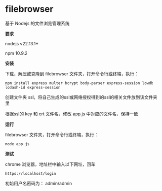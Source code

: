 # filebrowser

基于 Nodejs 的文件浏览管理系统

**要求**

nodejs v22.13.1+

npm 10.9.2

**安装**

下载，解压或克隆到 filebrowser 文件夹，打开命令行或终端，执行：
```
npm install express multer bcrypt body-parser express-session lowdb lodash-id express-session
```
创建文件夹 ssl，将自己生成的ssl或网络授权得到的ssl的相关文件放到该文件夹里

根据ssl的 key 和 crt 文件名，修改 app.js 中对应的文件名，保持一致

**运行**

filebrowser 文件夹，打开命令行或终端，执行：
```
node app.js
```
**测试**

chrome 浏览器，地址栏中输入以下网址，回车
```
https://localhost/login
```
初始用户名密码为： admin/admin
